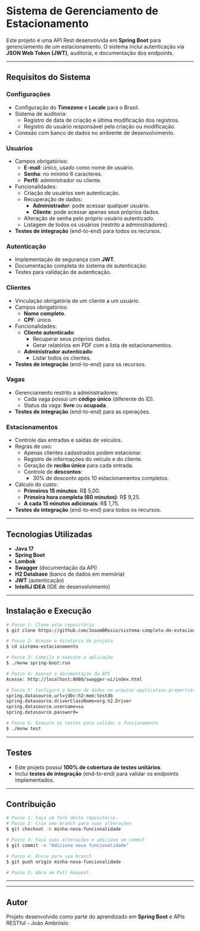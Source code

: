 # Sistema de Gerenciamento de Estacionamento

Este projeto é uma API Rest desenvolvida em **Spring Boot** para gerenciamento de um estacionamento. O sistema inclui autenticação via **JSON Web Token (JWT)**, auditoria, e documentação dos endpoints.

---

## Requisitos do Sistema

### Configurações
- Configuração do **Timezone** e **Locale** para o Brasil.
- Sistema de auditoria:
  - Registro de data de criação e última modificação dos registros.
  - Registro do usuário responsável pela criação ou modificação.
- Conexão com banco de dados no ambiente de desenvolvimento.

### Usuários
- Campos obrigatórios:
  - **E-mail**: único, usado como nome de usuário.
  - **Senha**: no mínimo 6 caracteres.
  - **Perfil**: administrador ou cliente.
- Funcionalidades:
  - Criação de usuários sem autenticação.
  - Recuperação de dados:
    - **Administrador**: pode acessar qualquer usuário.
    - **Cliente**: pode acessar apenas seus próprios dados.
  - Alteração de senha pelo próprio usuário autenticado.
  - Listagem de todos os usuários (restrito a administradores).
- **Testes de integração** (end-to-end) para todos os recursos.

### Autenticação
- Implementação de segurança com **JWT**.
- Documentação completa do sistema de autenticação.
- Testes para validação de autenticação.

### Clientes
- Vinculação obrigatória de um cliente a um usuário.
- Campos obrigatórios:
  - **Nome completo**.
  - **CPF**: único.
- Funcionalidades:
  - **Cliente autenticado**:
    - Recuperar seus próprios dados.
    - Gerar relatórios em PDF com a lista de estacionamentos.
  - **Administrador autenticado**:
    - Listar todos os clientes.
- **Testes de integração** (end-to-end) para os recursos.

### Vagas
- Gerenciamento restrito a administradores:
  - Cada vaga possui um **código único** (diferente do ID).
  - Status da vaga: **livre** ou **ocupada**.
- **Testes de integração** (end-to-end) para as operações.

### Estacionamentos
- Controle das entradas e saídas de veículos.
- Regras de uso:
  - Apenas clientes cadastrados podem estacionar.
  - Registro de informações do veículo e do cliente.
  - Geração de **recibo único** para cada entrada.
  - Controle de **descontos**:
    - 30% de desconto após 10 estacionamentos completos.
- Cálculo do custo:
  - **Primeiros 15 minutos**: R$ 5,00.
  - **Primeira hora completa (60 minutos)**: R$ 9,25.
  - **A cada 15 minutos adicionais**: R$ 1,75.
- **Testes de integração** (end-to-end) para todos os recursos.

---

## Tecnologias Utilizadas
- **Java 17**
- **Spring Boot**
- **Lombok**
- **Swagger** (documentação da API)
- **H2 Database** (banco de dados em memória)
- **JWT** (autenticação)
- **IntelliJ IDEA** (IDE de desenvolvimento)

---

## Instalação e Execução

```bash
# Passo 1: Clone este repositório
$ git clone https://github.com/JoaomBRosio/sistema-completo-de-estacionamento.git

# Passo 2: Acesse o diretório do projeto
$ cd sistema-estacionamento

# Passo 3: Compile e execute a aplicação
$ ./mvnw spring-boot:run

# Passo 4: Acesse a documentação da API
Acesse: http://localhost:8080/swagger-ui/index.html

# Passo 5: Configure o banco de dados no arquivo application.properties, se necessário
spring.datasource.url=jdbc:h2:mem:testdb
spring.datasource.driverClassName=org.h2.Driver
spring.datasource.username=sa
spring.datasource.password=

# Passo 6: Execute os testes para validar o funcionamento
$ ./mvnw test
```

---

## Testes
- Este projeto possui **100% de cobertura de testes unitários**.
- Inclui **testes de integração** (end-to-end) para validar os endpoints implementados.

---

## Contribuição
```bash
# Passo 1: Faça um fork deste repositório.
# Passo 2: Crie uma branch para suas alterações
$ git checkout -b minha-nova-funcionalidade

# Passo 3: Faça suas alterações e adicione um commit
$ git commit -m "Adiciona nova funcionalidade"

# Passo 4: Envie para sua branch
$ git push origin minha-nova-funcionalidade

# Passo 5: Abra um Pull Request.
```

---

---

## Autor
Projeto desenvolvido como parte do aprendizado em **Spring Boot** e APIs RESTful - João Ambrósio.
